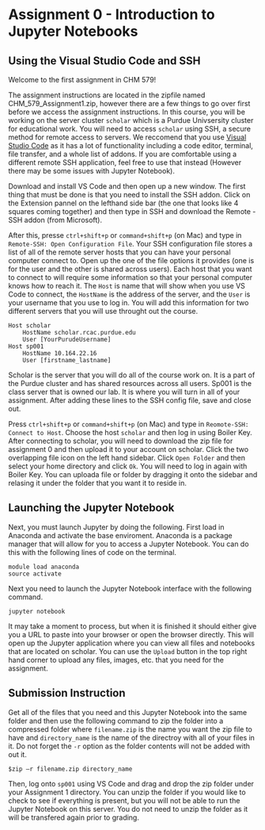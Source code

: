 # Assignment 0 - Introduction to Jupyter Notebooks

## Using the Visual Studio Code and SSH
Welcome to the first assignment in CHM 579!

The assignment instructions are located in the zipfile named CHM_579_Assignment1.zip, however there are a few things to go over first before we access the assignment instructions. In this course, you will be working on the server cluster `scholar` which is a Purdue Univsersity cluster for educational work. You will need to access `scholar` using SSH, a secure method for remote access to servers. We reccomend that you use [Visual Studio Code](https://code.visualstudio.com/) as it has a lot of functionality including a code editor, terminal, file transfer, and a whole list of addons. If you are comfortable using a different remote SSH application, feel free to use that instead (However there may be some issues with Jupyter Notebook). 

Download and install VS Code and then open up a new window. The first thing that must be done is that you need to install the SSH addon. Click on the Extension pannel on the lefthand side bar (the one that looks like 4 squares coming together) and then type in SSH  and download the Remote - SSH addon (from Microsoft). 

After this, presse `ctrl+shift+p` or `command+shift+p` (on Mac) and type in `Remote-SSH: Open Configuration File`. Your SSH configuration file stores a list of all of the remote server hosts that you can have your personal computer connect to. Open up the one of the file options it provides (one is for the user and the other is shared across users). Each host that you want to connect to will require some information so that your personal computer knows how to reach it. The `Host` is name that will show when you use VS Code to connect, the `HostName` is the address of the server, and the `User` is your username that you use to log in. You will add this information for two different servers that you will use throught out the course.

```
Host scholar
    HostName scholar.rcac.purdue.edu
    User [YourPurudeUsername]
Host sp001
    HostName 10.164.22.16
    User [firstname_lastname]
```

Scholar is the server that you will do all of the course work on. It is a part of the Purdue cluster and has shared resources across all users. Sp001 is the class server that is owned our lab. It is where you will turn in all of your assignment. After adding these lines to the SSH config file, save and close out.

Press `ctrl+shift+p` or `command+shift+p` (on Mac) and type in `Reomote-SSH: Connect to Host`. Choose the host `scholar` and then log in using Boiler Key. After connecting to scholar, you will need to download the zip file for assignment 0 and then upload it to your account on scholar. Click the two overlapping file icon on the left hand sidebar. Click `Open Folder` and then select your home directory and click `Ok`. You will need to log in again with Boiler Key. You can uploada file or folder by dragging it onto the sidebar and relasing it under the folder that you want it to reside in.

## Launching the Jupyter Notebook

Next, you must launch Jupyter by doing the following. First load in Anaconda and activate the base enviroment. Anaconda is a package manager that will allow for you to access a Jupyter Notebook. You can do this with the following lines of code on the terminal.

```
module load anaconda
source activate
```
Next you need to launch the Jupyter Notebook interface with the following command.

```
jupyter notebook
```

It may take a moment to process, but when it is finished it should either give you a URL to paste into your browser or open the browser directly. This will open up the Jupyter application where you can view all files and notebooks that are located on scholar. You can use the `Upload` button in the top right hand corner to upload any files, images, etc. that you need for the assignment. 

## Submission Instruction

Get all of the files that you need and this Jupyter Notebook into the same folder and then use the following command to zip the folder into a compressed folder where `filename.zip` is the name you want the zip file to have and `directory_name` is the name of the directroy with all of your files in it. Do not forget the `-r` option as the folder contents will not be added with out it.

```
$zip –r filename.zip directory_name
```

Then, log onto `sp001` using VS Code and drag and drop the zip folder under your Assignment 1 directory. You can unzip the folder if you would like to check to see if everything is present, but you will not be able to run the Jupyter Notebook on this server. You do not need to unzip the folder as it will be transfered again prior to grading.